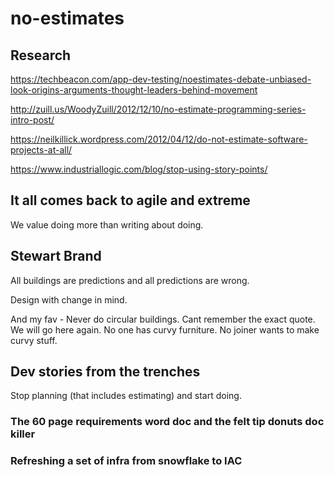 # no-estimates

## Research
https://techbeacon.com/app-dev-testing/noestimates-debate-unbiased-look-origins-arguments-thought-leaders-behind-movement

http://zuill.us/WoodyZuill/2012/12/10/no-estimate-programming-series-intro-post/

https://neilkillick.wordpress.com/2012/04/12/do-not-estimate-software-projects-at-all/

https://www.industriallogic.com/blog/stop-using-story-points/


## It all comes back to agile and extreme

We value doing more than writing about doing.

## Stewart Brand
All buildings are predictions and all predictions are wrong.

Design with change in mind.

And my fav - Never do circular buildings. Cant remember the exact quote. We will go here again. No one has curvy furniture. No joiner wants to make curvy stuff.


## Dev stories from the trenches

Stop planning (that includes estimating) and start doing.

### The 60 page requirements word doc and the felt tip donuts doc killer

### Refreshing a set of infra from snowflake to IAC

